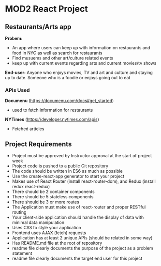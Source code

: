 # MOD2 React Project


## Restaurants/Arts app

**Probem:** 

* An app where users can keep up with information on restaurants and food in NYC as well as search for restaurants
* Find musuems and other art/culture related events
* keep up with current events regarding arts and current movies/tv shows

**End-user:** Anyone who enjoys movies, TV and  art and culture and staying up to date. Someone who is a foodie or enjoys going out to eat



### APIs Used

**Documenu** (https://documenu.com/docs#get_started)
 * used to fetch information for restaurants
 
 **NYTimes** (https://developer.nytimes.com/apis)
 * Fetched articles
 
 ## Project Requirements
 
* Project must be approved by Instructor approval at the start of project week
* Project code is pushed to a public Git repository
* The code should be written in ES6 as much as possible
* Use the create-react-app generator to start your project 
* Makes use of React Router (install react-router-dom), and Redux (install redux react-redux)
* There should be 2 container components 
* There should be 5 stateless components
* There should be 3 or more routes
* The Application must make use of react-router and proper RESTful routing 
* Your client-side application should handle the display of data with minimal data manipulation 
* Uses CSS to style your application
* Frontend uses AJAX (fetch) requests 
* Application has at least 2 unique APIs (should be related in some way)
* Has README.md file at the root of repository
* readme file clearly documents the purpose of the project as a problem statement
* readme file clearly documents the target end user for this project

